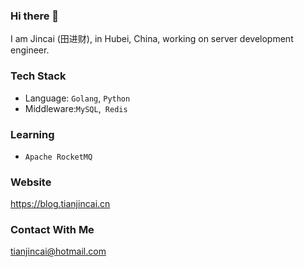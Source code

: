 ### Hi there 👋

I am Jincai (田进财), in Hubei, China, working on server development engineer. 

<!--
**JackTJC/JackTJC** is a ✨ _special_ ✨ repository because its `README.md` (this file) appears on your GitHub profile.

Here are some ideas to get you started:

- 🔭 I’m currently working on ...
- 🌱 I’m currently learning ...
- 👯 I’m looking to collaborate on ...
- 🤔 I’m looking for help with ...
- 💬 Ask me about ...
- 📫 How to reach me: ...
- 😄 Pronouns: ...
- ⚡ Fun fact: ...
-->

### Tech Stack

- Language: `Golang`, `Python`
- Middleware:`MySQL`,` Redis`

### Learning

- `Apache RocketMQ`

### Website

https://blog.tianjincai.cn

### Contact With Me

tianjincai@hotmail.com

